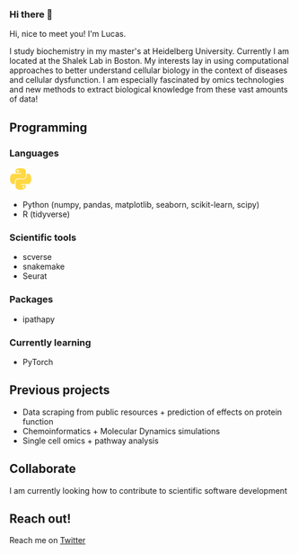 ### Hi there 👋

<!--
**lucas-diedrich/lucas-diedrich** is a ✨ _special_ ✨ repository because its `README.md` (this file) appears on your GitHub profile.

Here are some ideas to get you started:

- 🔭 I’m currently working on ...
- 🌱 I’m currently learning ...
- 👯 I’m looking to collaborate on ...
- 🤔 I’m looking for help with ...
- 💬 Ask me about ...
- 📫 How to reach me: ...
- 😄 Pronouns: ...
- ⚡ Fun fact: ...
-->

Hi, nice to meet you! I'm Lucas. 

I study biochemistry in my master's at Heidelberg University. Currently I am located at the Shalek Lab in Boston. 
My interests lay in using computational approaches to better understand cellular biology in the context of diseases and cellular dysfunction. I am especially fascinated by omics technologies and new methods to extract biological knowledge from these vast amounts of data!

## Programming

### Languages 
<a> <img src="https://github.com/devicons/devicon/blob/master/icons/python/python-plain.svg" alt="Python" width="40" height="40"/> </a>
- Python (numpy, pandas, matplotlib, seaborn, scikit-learn, scipy) 
- R (tidyverse)

### Scientific tools 
- scverse
- snakemake
- Seurat

### Packages 
- ipathapy

### Currently learning 
- PyTorch

## Previous projects 
- Data scraping from public resources + prediction of effects on protein function 
- Chemoinformatics + Molecular Dynamics simulations
- Single cell omics + pathway analysis

## Collaborate
I am currently looking how to contribute to scientific software development

## Reach out! 
Reach me on [Twitter](https://twitter.com/lucas__1406)
